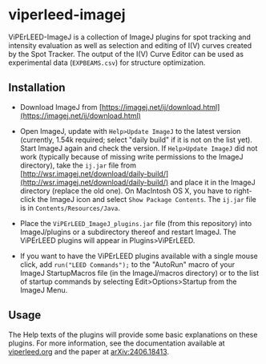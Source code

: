 # viperleed-imagej
ViPErLEED-ImageJ is a collection of ImageJ plugins for spot tracking and intensity evaluation as well as selection and editing of I(V) curves created by the Spot Tracker.
The output of the I(V) Curve Editor can be used as experimental data (`EXPBEAMS.csv`) for structure optimization.

## Installation
- Download ImageJ from [https://imagej.net/ij/download.html](https://imagej.net/ij/download.html)

- Open ImageJ, update with `Help>Update ImageJ` to the latest version (currently, 1.54k required; select "daily build" if it is not on the list yet). Start ImageJ again and check the version.
If `Help>Update ImageJ` did not work (typically because of missing write permissions to the ImageJ directory), take the `ij.jar` file from [http://wsr.imagej.net/download/daily-build/](http://wsr.imagej.net/download/daily-build/) and place it in the ImageJ directory (replace the old one). On MacIntosh OS X, you have to right-click the ImageJ icon and select `Show Package Contents`. The `ij.jar` file is in `Contents/Resources/Java`.

- Place the `ViPErLEED_ImageJ_plugins.jar` file (from this repository) into ImageJ/plugins or a subdirectory thereof and restart ImageJ. The ViPErLEED plugins will appear in Plugins>ViPErLEED.

- If you want to have the ViPErLEED plugins available with a single mouse click, add `run("LEED Commands");` to the "AutoRun" macro of your ImageJ StartupMacros file (in the ImageJ/macros directory) or to the list of startup commands by selecting Edit>Options>Startup from the ImageJ Menu.

## Usage
The Help texts of the plugins will provide some basic explanations on these plugins.
For more information, see the documentation available at [viperleed.org](https://www.viperleed.org/content/imagej_plugins.html) and the paper at [arXiv:2406.18413](https://arxiv.org/abs/2406.18413).
